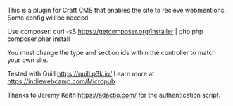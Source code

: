 This is a plugin for Craft CMS that enables the site to recieve webmentions. Some config will be needed.

Use composer: 
curl -sS https://getcomposer.org/installer | php
php composer.phar install

You must change the type and section ids within the controller to match your own site.

Tested with Quill https://quill.p3k.io/
Learn more at https://indiewebcamp.com/Micropub

Thanks to Jeremy Keith https://adactio.com/ for the authentication script.
